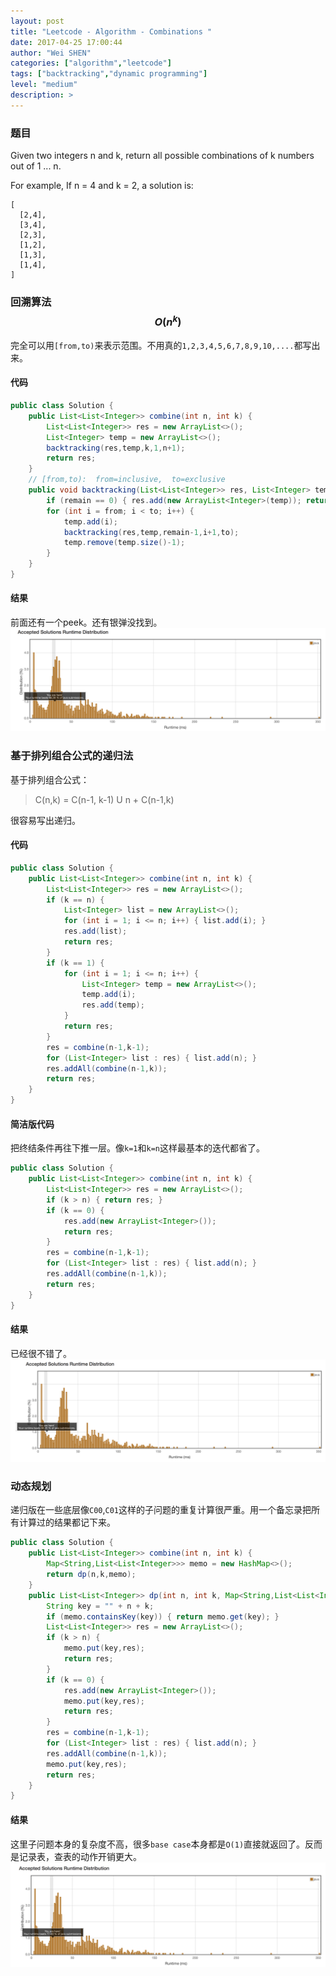 ```yaml
---
layout: post
title: "Leetcode - Algorithm - Combinations "
date: 2017-04-25 17:00:44
author: "Wei SHEN"
categories: ["algorithm","leetcode"]
tags: ["backtracking","dynamic programming"]
level: "medium"
description: >
---
```


### 题目
Given two integers n and k, return all possible combinations of k numbers out of 1 ... n.

For example,
If n = 4 and k = 2, a solution is:
```
[
  [2,4],
  [3,4],
  [2,3],
  [1,2],
  [1,3],
  [1,4],
]
```

### 回溯算法 $$O(n^k)$$
完全可以用`[from,to)`来表示范围。不用真的`1,2,3,4,5,6,7,8,9,10,....`都写出来。

#### 代码
```java
public class Solution {
    public List<List<Integer>> combine(int n, int k) {
        List<List<Integer>> res = new ArrayList<>();
        List<Integer> temp = new ArrayList<>();
        backtracking(res,temp,k,1,n+1);
        return res;
    }
    // [from,to):  from=inclusive,  to=exclusive
    public void backtracking(List<List<Integer>> res, List<Integer> temp, int remain, int from, int to) {
        if (remain == 0) { res.add(new ArrayList<Integer>(temp)); return; }
        for (int i = from; i < to; i++) {
            temp.add(i);
            backtracking(res,temp,remain-1,i+1,to);
            temp.remove(temp.size()-1);
        }
    }
}
```

#### 结果
前面还有一个peek。还有银弹没找到。
![combinations-2](/images/leetcode/combinations-2.png)


### 基于排列组合公式的递归法
基于排列组合公式：
> C(n,k) = C(n-1, k-1) U n + C(n-1,k)

很容易写出递归。

#### 代码
```java
public class Solution {
    public List<List<Integer>> combine(int n, int k) {
        List<List<Integer>> res = new ArrayList<>();
        if (k == n) {
            List<Integer> list = new ArrayList<>();
            for (int i = 1; i <= n; i++) { list.add(i); }
            res.add(list);
            return res;
        }
        if (k == 1) {
            for (int i = 1; i <= n; i++) {
                List<Integer> temp = new ArrayList<>();
                temp.add(i);
                res.add(temp);
            }
            return res;
        }
        res = combine(n-1,k-1);
        for (List<Integer> list : res) { list.add(n); }
        res.addAll(combine(n-1,k));
        return res;
    }
}
```

#### 简洁版代码
把终结条件再往下推一层。像`k=1`和`k=n`这样最基本的迭代都省了。
```java
public class Solution {
    public List<List<Integer>> combine(int n, int k) {
        List<List<Integer>> res = new ArrayList<>();
        if (k > n) { return res; }
        if (k == 0) {
            res.add(new ArrayList<Integer>());
            return res;
        }
        res = combine(n-1,k-1);
        for (List<Integer> list : res) { list.add(n); }
        res.addAll(combine(n-1,k));
        return res;
    }
}
```

#### 结果
已经很不错了。
![combinations-3](/images/leetcode/combinations-3.png)


### 动态规划
递归版在一些底层像`C00`,`C01`这样的子问题的重复计算很严重。用一个备忘录把所有计算过的结果都记下来。
```java
public class Solution {
    public List<List<Integer>> combine(int n, int k) {
        Map<String,List<List<Integer>>> memo = new HashMap<>();
        return dp(n,k,memo);
    }
    public List<List<Integer>> dp(int n, int k, Map<String,List<List<Integer>>> memo) {
        String key = "" + n + k;
        if (memo.containsKey(key)) { return memo.get(key); }
        List<List<Integer>> res = new ArrayList<>();
        if (k > n) {
            memo.put(key,res);
            return res;
        }
        if (k == 0) {
            res.add(new ArrayList<Integer>());
            memo.put(key,res);
            return res;
        }
        res = combine(n-1,k-1);
        for (List<Integer> list : res) { list.add(n); }
        res.addAll(combine(n-1,k));
        memo.put(key,res);
        return res;
    }
}
```

#### 结果
这里子问题本身的复杂度不高，很多`base case`本身都是`O(1)`直接就返回了。反而是记录表，查表的动作开销更大。
![combinations-4](/images/leetcode/combinations-4.png)
